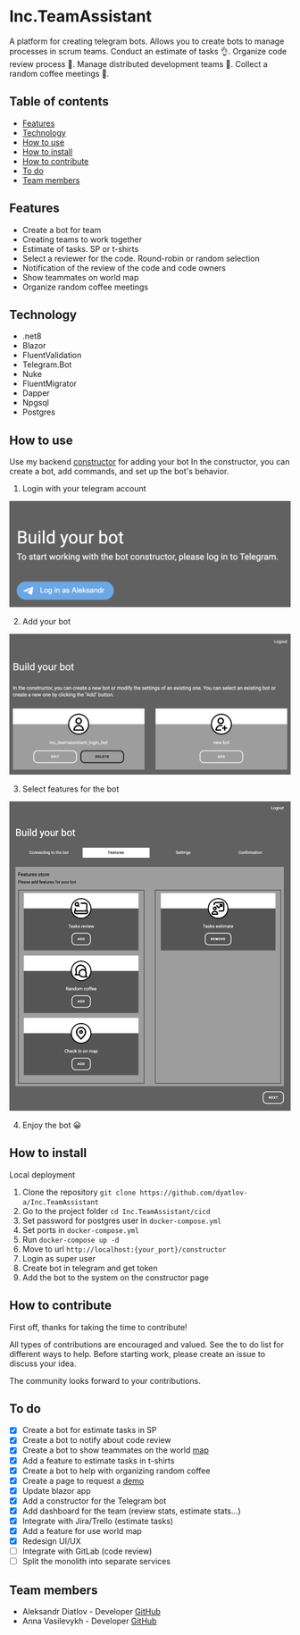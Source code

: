 # Inc.TeamAssistant

A platform for creating telegram bots.
Allows you to create bots to manage processes in scrum teams.
Conduct an estimate of tasks 👌.
Organize code review process 🤝.
Manage distributed development teams 🌴.
Collect a random coffee meetings 💬.

## Table of contents

- [Features](#features)
- [Technology](#technology)
- [How to use](#how-to-use)
- [How to install](#how-to-install)
- [How to contribute](#how-to-contribute)
- [To do](#to-do)
- [Team members](#team-members)

## Features

- Create a bot for team
- Creating teams to work together
- Estimate of tasks. SP or t-shirts
- Select a reviewer for the code. Round-robin or random selection
- Notification of the review of the code and code owners
- Show teammates on world map
- Organize random coffee meetings

## Technology

- .net8
- Blazor
- FluentValidation
- Telegram.Bot
- Nuke
- FluentMigrator
- Dapper
- Npgsql
- Postgres

## How to use

Use my backend [constructor](https://teamassist.bot/constructor) for adding your bot
In the constructor, you can create a bot, add commands, and set up the bot's behavior.

1. Login with your telegram account

![login with telegram](docs/login_tg.png "login with telegram")

2. Add your bot

![add your bot](docs/add_bot.png "add your bot")

3. Select features for the bot

![select features](docs/select_features.png "select features")

4. Enjoy the bot 😀

## How to install

Local deployment
1. Clone the repository `git clone https://github.com/dyatlov-a/Inc.TeamAssistant`
2. Go to the project folder `cd Inc.TeamAssistant/cicd`
3. Set password for postgres user in `docker-compose.yml`
4. Set ports in `docker-compose.yml`
5. Run `docker-compose up -d`
6. Move to url `http://localhost:{your_port}/constructor`
7. Login as super user
8. Create bot in telegram and get token
9. Add the bot to the system on the constructor page

## How to contribute

First off, thanks for taking the time to contribute!

All types of contributions are encouraged and valued. See the to do list for different ways to help.
Before starting work, please create an issue to discuss your idea.

The community looks forward to your contributions.

## To do

- [X] Create a bot for estimate tasks in SP
- [X] Create a bot to notify about code review
- [X] Create a bot to show teammates on the world [map](https://teamassist.bot/en/map/00e24fa287f14e25889995b27eea319f)
- [X] Add a feature to estimate tasks in t-shirts
- [X] Create a bot to help with organizing random coffee
- [X] Create a page to request a [demo](https://teamassist.bot/)
- [X] Update blazor app
- [X] Add a constructor for the Telegram bot
- [X] Add dashboard for the team (review stats, estimate stats...)
- [X] Integrate with Jira/Trello (estimate tasks)
- [X] Add a feature for use world map
- [X] Redesign UI/UX
- [ ] Integrate with GitLab (code review)
- [ ] Split the monolith into separate services

## Team members

- Aleksandr Diatlov - Developer [GitHub](https://github.com/dyatlov-a)
- Anna Vasilevykh - Developer [GitHub](https://github.com/Space-tourist)